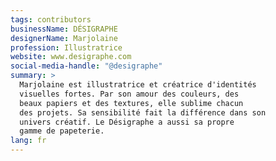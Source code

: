 ```yaml
---
tags: contributors
businessName: DÉSIGRAPHE
designerName: Marjolaine
profession: Illustratrice
website: www.desigraphe.com
social-media-handle: "@desigraphe"
summary: >
  Marjolaine est illustratrice et créatrice d'identités
  visuelles fortes. Par son amour des couleurs, des
  beaux papiers et des textures, elle sublime chacun
  des projets. Sa sensibilité fait la différence dans son
  univers créatif. Le Désigraphe a aussi sa propre
  gamme de papeterie.
lang: fr
---
```


